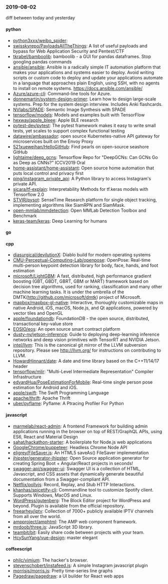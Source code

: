 ### 2019-08-02
diff between today and yesterday

#### python
* [python3xxx/weibo_spider](https://github.com/python3xxx/weibo_spider): 
* [swisskyrepo/PayloadsAllTheThings](https://github.com/swisskyrepo/PayloadsAllTheThings): A list of useful payloads and bypass for Web Application Security and Pentest/CTF
* [tkrabel/bamboolib](https://github.com/tkrabel/bamboolib): bamboolib - a GUI for pandas dataframes. Stop googling pandas commands
* [ansible/ansible](https://github.com/ansible/ansible): Ansible is a radically simple IT automation platform that makes your applications and systems easier to deploy. Avoid writing scripts or custom code to deploy and update your applications  automate in a language that approaches plain English, using SSH, with no agents to install on remote systems. https://docs.ansible.com/ansible/
* [Azure/azure-cli](https://github.com/Azure/azure-cli): Command-line tools for Azure.
* [donnemartin/system-design-primer](https://github.com/donnemartin/system-design-primer): Learn how to design large-scale systems. Prep for the system design interview. Includes Anki flashcards.
* [NVlabs/SPADE](https://github.com/NVlabs/SPADE): Semantic Image Synthesis with SPADE
* [tensorflow/models](https://github.com/tensorflow/models): Models and examples built with TensorFlow
* [hexway/apple_bleee](https://github.com/hexway/apple_bleee): Apple BLE research
* [pytest-dev/pytest](https://github.com/pytest-dev/pytest): The pytest framework makes it easy to write small tests, yet scales to support complex functional testing
* [datawire/ambassador](https://github.com/datawire/ambassador): open source Kubernetes-native API gateway for microservices built on the Envoy Proxy
* [521xueweihan/HelloGitHub](https://github.com/521xueweihan/HelloGitHub): Find pearls on open-source seashore  GitHub 
* [lightaime/deep_gcns](https://github.com/lightaime/deep_gcns): Tensorflow Repo for "DeepGCNs: Can GCNs Go as Deep as CNNs?" ICCV2019 Oral
* [home-assistant/home-assistant](https://github.com/home-assistant/home-assistant):  Open source home automation that puts local control and privacy first
* [ping/instagram_private_api](https://github.com/ping/instagram_private_api): A Python library to access Instagram's private API.
* [sicara/tf-explain](https://github.com/sicara/tf-explain): Interpretability Methods for tf.keras models with Tensorflow 2.0
* [STVIR/pysot](https://github.com/STVIR/pysot): SenseTime Research platform for single object tracking, implementing algorithms like SiamRPN and SiamMask.
* [open-mmlab/mmdetection](https://github.com/open-mmlab/mmdetection): Open MMLab Detection Toolbox and Benchmark
* [keras-team/keras](https://github.com/keras-team/keras): Deep Learning for humans

#### go

#### cpp
* [diasurgical/devilutionX](https://github.com/diasurgical/devilutionX): Diablo build for modern operating systems
* [CMU-Perceptual-Computing-Lab/openpose](https://github.com/CMU-Perceptual-Computing-Lab/openpose): OpenPose: Real-time multi-person keypoint detection library for body, face, hands, and foot estimation
* [microsoft/LightGBM](https://github.com/microsoft/LightGBM): A fast, distributed, high performance gradient boosting (GBT, GBDT, GBRT, GBM or MART) framework based on decision tree algorithms, used for ranking, classification and many other machine learning tasks. It is under the umbrella of the DMTK(http://github.com/microsoft/dmtk) project of Microsoft.
* [mapbox/mapbox-gl-native](https://github.com/mapbox/mapbox-gl-native): Interactive, thoroughly customizable maps in native Android, iOS, macOS, Node.js, and Qt applications, powered by vector tiles and OpenGL
* [apple/foundationdb](https://github.com/apple/foundationdb): FoundationDB - the open source, distributed, transactional key-value store
* [EOSIO/eos](https://github.com/EOSIO/eos): An open source smart contract platform
* [dusty-nv/jetson-inference](https://github.com/dusty-nv/jetson-inference): Guide to deploying deep-learning inference networks and deep vision primitives with TensorRT and NVIDIA Jetson.
* [intel/llvm](https://github.com/intel/llvm): This is the canonical git mirror of the LLVM subversion repository. Please see http://llvm.org/ for instructions on contributing to LLVM.
* [HowardHinnant/date](https://github.com/HowardHinnant/date): A date and time library based on the C++11/14/17 <chrono> header
* [tensorflow/mlir](https://github.com/tensorflow/mlir): "Multi-Level Intermediate Representation" Compiler Infrastructure
* [edvardHua/PoseEstimationForMobile](https://github.com/edvardHua/PoseEstimationForMobile):  Real-time single person pose estimation for Android and iOS.
* [apple/swift](https://github.com/apple/swift): The Swift Programming Language
* [apache/thrift](https://github.com/apache/thrift): Apache Thrift
* [uber/pyflame](https://github.com/uber/pyflame):  Pyflame: A Ptracing Profiler For Python

#### javascript
* [marmelab/react-admin](https://github.com/marmelab/react-admin): A frontend Framework for building admin applications running in the browser on top of REST/GraphQL APIs, using ES6, React and Material Design
* [sahat/hackathon-starter](https://github.com/sahat/hackathon-starter): A boilerplate for Node.js web applications
* [GoogleChrome/puppeteer](https://github.com/GoogleChrome/puppeteer): Headless Chrome Node API
* [eligrey/FileSaver.js](https://github.com/eligrey/FileSaver.js): An HTML5 saveAs() FileSaver implementation
* [jhipster/generator-jhipster](https://github.com/jhipster/generator-jhipster): Open Source application generator for creating Spring Boot + Angular/React projects in seconds!
* [swagger-api/swagger-ui](https://github.com/swagger-api/swagger-ui): Swagger UI is a collection of HTML, Javascript, and CSS assets that dynamically generate beautiful documentation from a Swagger-compliant API.
* [Netflix/pollyjs](https://github.com/Netflix/pollyjs): Record, Replay, and Stub HTTP Interactions.
* [khanhas/spicetify-cli](https://github.com/khanhas/spicetify-cli): Commandline tool to customize Spotify client. Supports Windows, MacOS and Linux.
* [WordPress/gutenberg](https://github.com/WordPress/gutenberg): The Block Editor project for WordPress and beyond. Plugin is available from the official repository.
* [freearhey/iptv](https://github.com/freearhey/iptv): Collection of 7000+ publicly available IPTV channels from all over the world.
* [ampproject/amphtml](https://github.com/ampproject/amphtml): The AMP web component framework.
* [mrdoob/three.js](https://github.com/mrdoob/three.js): JavaScript 3D library.
* [teambit/bit](https://github.com/teambit/bit): Easily share code between projects with your team.
* [HcySunYang/vue-design](https://github.com/HcySunYang/vue-design):  master elegant

#### coffeescript
* [philc/vimium](https://github.com/philc/vimium): The hacker's browser.
* [stevenschobert/instafeed.js](https://github.com/stevenschobert/instafeed.js): A simple Instagram javascript plugin
* [morrisjs/morris.js](https://github.com/morrisjs/morris.js): Pretty time-series line graphs
* [Pagedraw/pagedraw](https://github.com/Pagedraw/pagedraw): a UI builder for React web apps
